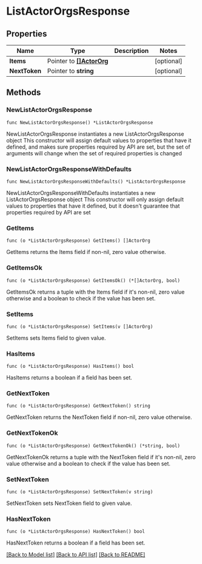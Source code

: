 # ListActorOrgsResponse

## Properties

Name | Type | Description | Notes
------------ | ------------- | ------------- | -------------
**Items** | Pointer to [**[]ActorOrg**](ActorOrg.md) |  | [optional] 
**NextToken** | Pointer to **string** |  | [optional] 

## Methods

### NewListActorOrgsResponse

`func NewListActorOrgsResponse() *ListActorOrgsResponse`

NewListActorOrgsResponse instantiates a new ListActorOrgsResponse object
This constructor will assign default values to properties that have it defined,
and makes sure properties required by API are set, but the set of arguments
will change when the set of required properties is changed

### NewListActorOrgsResponseWithDefaults

`func NewListActorOrgsResponseWithDefaults() *ListActorOrgsResponse`

NewListActorOrgsResponseWithDefaults instantiates a new ListActorOrgsResponse object
This constructor will only assign default values to properties that have it defined,
but it doesn't guarantee that properties required by API are set

### GetItems

`func (o *ListActorOrgsResponse) GetItems() []ActorOrg`

GetItems returns the Items field if non-nil, zero value otherwise.

### GetItemsOk

`func (o *ListActorOrgsResponse) GetItemsOk() (*[]ActorOrg, bool)`

GetItemsOk returns a tuple with the Items field if it's non-nil, zero value otherwise
and a boolean to check if the value has been set.

### SetItems

`func (o *ListActorOrgsResponse) SetItems(v []ActorOrg)`

SetItems sets Items field to given value.

### HasItems

`func (o *ListActorOrgsResponse) HasItems() bool`

HasItems returns a boolean if a field has been set.

### GetNextToken

`func (o *ListActorOrgsResponse) GetNextToken() string`

GetNextToken returns the NextToken field if non-nil, zero value otherwise.

### GetNextTokenOk

`func (o *ListActorOrgsResponse) GetNextTokenOk() (*string, bool)`

GetNextTokenOk returns a tuple with the NextToken field if it's non-nil, zero value otherwise
and a boolean to check if the value has been set.

### SetNextToken

`func (o *ListActorOrgsResponse) SetNextToken(v string)`

SetNextToken sets NextToken field to given value.

### HasNextToken

`func (o *ListActorOrgsResponse) HasNextToken() bool`

HasNextToken returns a boolean if a field has been set.


[[Back to Model list]](../README.md#documentation-for-models) [[Back to API list]](../README.md#documentation-for-api-endpoints) [[Back to README]](../README.md)


